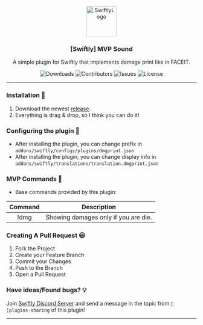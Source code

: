 <p align="center">
  <a href="https://github.com/swiftly-solution/swiftly">
    <img src="https://cdn.swiftlycs2.net/swiftly-logo.png" alt="SwiftlyLogo" width="80" height="80">
  </a>

  <h3 align="center">[Swiftly] MVP Sound</h3>

  <p align="center">
    A simple plugin for Swiftly that implements damage print like in FACEIT.
    <br/>
  </p>
</p>

<p align="center">
  <img src="https://img.shields.io/github/downloads/m3ntorsky/dmgprint/total" alt="Downloads"> 
  <img src="https://img.shields.io/github/contributors/m3ntorsky/dmgprint?color=dark-green" alt="Contributors">
  <img src="https://img.shields.io/github/issues/m3ntorsky/dmgprint" alt="Issues">
  <img src="https://img.shields.io/github/license/m3ntorsky/dmgprint" alt="License">
</p>

---
### Installation 👀

1. Download the newest [release](https://github.com/m3ntorsky/dmgprint/releases).
2. Everything is drag & drop, so I think you can do it!


### Configuring the plugin 🧐

* After installing the plugin, you can change prefix in `addons/swiftly/configs/plugins/dmgprint.json`
* After installing the plugin, you can change display info  in `addons/swiftly/translations/translation.dmgprint.json`

### MVP Commands 💬

* Base commands provided by this plugin:

|      Command     |               Description              |
|:----------------:|:--------------------------------------:|
|     !dmg    |        Showing damages only if you are die.        |

### Creating A Pull Request 😃

1. Fork the Project
2. Create your Feature Branch
3. Commit your Changes
4. Push to the Branch
5. Open a Pull Request

### Have ideas/Found bugs? 💡
Join [Swiftly Discord Server](https://swiftlycs2.net/discord) and send a message in the topic from `📕╎plugins-sharing` of this plugin!

---
